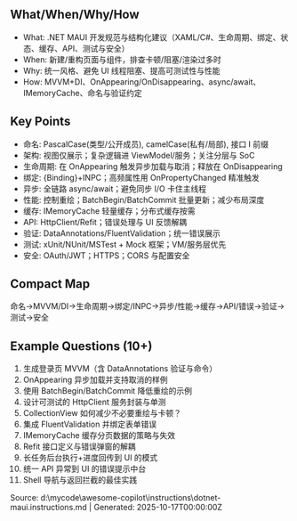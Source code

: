 ## What/When/Why/How
- What: .NET MAUI 开发规范与结构化建议（XAML/C#、生命周期、绑定、状态、缓存、API、测试与安全）
- When: 新建/重构页面与组件，排查卡顿/阻塞/渲染过多时
- Why: 统一风格、避免 UI 线程阻塞、提高可测试性与性能
- How: MVVM+DI、OnAppearing/OnDisappearing、async/await、IMemoryCache、命名与验证约定

## Key Points
- 命名: PascalCase(类型/公开成员), camelCase(私有/局部), 接口 I 前缀
- 架构: 视图仅展示；复杂逻辑进 ViewModel/服务；关注分层与 SoC
- 生命周期: 在 OnAppearing 触发异步加载与取消；释放在 OnDisappearing
- 绑定: {Binding}+INPC；高频属性用 OnPropertyChanged 精准触发
- 异步: 全链路 async/await；避免同步 I/O 卡住主线程
- 性能: 控制重绘；BatchBegin/BatchCommit 批量更新；减少布局深度
- 缓存: IMemoryCache 轻量缓存；分布式缓存按需
- API: HttpClient/Refit；错误处理与 UI 反馈解耦
- 验证: DataAnnotations/FluentValidation；统一错误展示
- 测试: xUnit/NUnit/MSTest + Mock 框架；VM/服务层优先
- 安全: OAuth/JWT；HTTPS；CORS 与配置安全

## Compact Map
命名→MVVM/DI→生命周期→绑定/INPC→异步/性能→缓存→API/错误→验证→测试→安全

## Example Questions (10+)
1) 生成登录页 MVVM（含 DataAnnotations 验证与命令）
2) OnAppearing 异步加载并支持取消的样例
3) 使用 BatchBegin/BatchCommit 降低重绘的示例
4) 设计可测试的 HttpClient 服务封装与单测
5) CollectionView 如何减少不必要重绘与卡顿？
6) 集成 FluentValidation 并绑定表单错误
7) IMemoryCache 缓存分页数据的策略与失效
8) Refit 接口定义与错误弹窗的解耦
9) 长任务后台执行+进度回传到 UI 的模式
10) 统一 API 异常到 UI 的错误提示中台
11) Shell 导航与返回拦截的最佳实践

Source: d:\mycode\awesome-copilot\instructions\dotnet-maui.instructions.md | Generated: 2025-10-17T00:00:00Z
